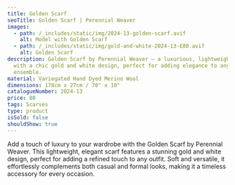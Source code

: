 ```yaml
---
title: Golden Scarf
seoTitle: Golden Scarf | Perennial Weaver
images:
  - path: /_includes/static/img/2024-13-golden-scarf.avif
    alt: Model with Golden Scarf
  - path: /_includes/static/img/gold-and-white-2024-13-£80.avif
    alt: Golden Scarf
description: Golden Scarf by Perennial Weaver – a luxurious, lightweight scarf
  with a chic gold and white design, perfect for adding elegance to any
  ensemble.
material: Variegated Hand Dyed Merino Wool
dimensions: 178cm x 27cm / 70" x 10"
catalogueNumber: 2024-13
price: 80
tags: Scarves
type: product
isSold: false
shouldShow: true
---
```

Add a touch of luxury to your wardrobe with the Golden Scarf by Perennial Weaver. This lightweight, elegant scarf features a stunning gold and white design, perfect for adding a refined touch to any outfit. Soft and versatile, it effortlessly complements both casual and formal looks, making it a timeless accessory for every occasion.
